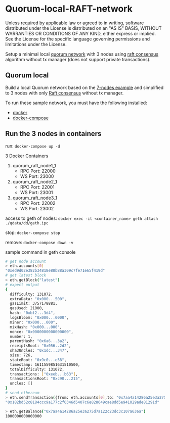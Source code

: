 # Quorum-local-RAFT-network

Unless required by applicable law or agreed to in writing, software distributed under the License is distributed on an "AS IS" BASIS, WITHOUT WARRANTIES OR CONDITIONS OF ANY KIND, either express or implied. See the License for the specific language governing permissions and limitations under the License.

Setup a minimal local [quorum network](https://www.goquorum.com/) with 3 nodes using [raft consensus](https://raft.github.io/) algorithm without tx manager (does not support private transactions).

## Quorum local
Build a local Quorum network based on the [7-nodes example](https://github.com/jpmorganchase/quorum-examples) and simplified to 3 nodes with only [Raft consensus](https://raft.github.io/) without tx manager.

To run these sample network, you must have the following installed:
- [docker](https://docs.docker.com/engine/install/)
- [docker-compose](https://docs.docker.com/compose/install/)
  
## Run the 3 nodes in containers
run:    `docker-compose up -d`

3 Docker Containers
1. quorum_raft_node1_1
   - RPC Port: 22000
   - WS Port: 23000
2. quorum_raft_node2_1
   - RPC Port: 22001
   - WS Port: 23001
3. quorum_raft_node3_1
   - RPC Port: 22002
   - WS Port: 23002


access to geth of nodes: `docker exec -it <container_name> geth attach ./qdata/dd/geth.ipc`

stop:       `docker-compose stop`

remove:     `docker-compose down -v`

sample command in geth console

``` bash
# get node account
> eth.accounts[0]
"0xed9d02e382b34818e88b88a309c7fe71e65f419d"
# get latest block
> eth.getBlock("latest")
# expect output
{
  difficulty: 131072,
  extraData: "0x000...500",
  gasLimit: 3757178881,
  gasUsed: 21000,
  hash: "0xbf2...3d4",
  logsBloom: "0x000...0000",
  miner: "0x000...000",
  mixHash: "0x000...000",
  nonce: "0x0000000000000000",
  number: 1,
  parentHash: "0x6a6...3a2",
  receiptsRoot: "0x056..2d2",
  sha3Uncles: "0x1dc...347",
  size: 726,
  stateRoot: "0x9c0...e58",
  timestamp: 1611559851631510500,
  totalDifficulty: 131072,
  transactions: ["0xeeb...b63"],
  transactionsRoot: "0xc90...215",
  uncles: []
}
# send ethereum
> eth.sendTransaction({from: eth.accounts[0],to: "0x7aa4a14286a25e3a275d7a122c23dc3c107a636a", value: "1000000000000000"})
"0x182bd52c8184ccc9a177c2f0346d5407c6e828649cae8dd5e941029ade81291d"

> eth.getBalance("0x7aa4a14286a25e3a275d7a122c23dc3c107a636a")
1000000000000000

```

